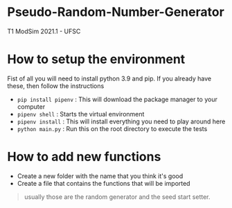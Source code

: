 # Pseudo-Random-Number-Generator
T1 ModSim 2021.1 - UFSC

# How to setup the environment

Fist of all you will need to install python 3.9 and pip.
If you already have these, then follow the instructions

- `pip install pipenv` : This will download the package manager to your computer
- `pipenv shell` : Starts the virtual environment
- `pipenv install` : This will install everything you need to play around here 
- `python main.py` : Run this on the root directory to execute the tests

# How to add new functions

- Create a new folder with the name that you think it's good
- Create a file that contains the functions that will be imported
> usually those are the random generator and the seed start setter.
